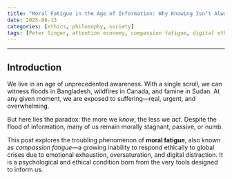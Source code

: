 ```yaml
---
title: "Moral Fatigue in the Age of Information: Why Knowing Isn’t Always Empowering"
date: 2025-06-13
categories: [ethics, philosophy, society]
tags: [Peter Singer, attention economy, compassion fatigue, digital ethics, surveillance capitalism]
---
```

---

## Introduction

We live in an age of unprecedented awareness. With a single scroll, we can witness floods in Bangladesh, wildfires in Canada, and famine in Sudan. At any given moment, we are exposed to suffering—real, urgent, and overwhelming.

But here lies the paradox: the more we *know*, the less we *act*. Despite the flood of information, many of us remain morally stagnant, passive, or numb.

This post explores the troubling phenomenon of **moral fatigue**, also known as *compassion fatigue*—a growing inability to respond ethically to global crises due to emotional exhaustion, oversaturation, and digital distraction. It is a psychological and ethical condition born from the very tools designed to inform us.

